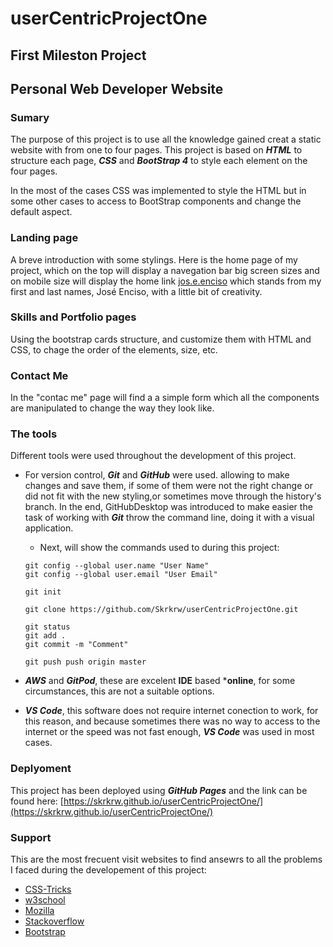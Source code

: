 
# userCentricProjectOne

## First Mileston Project
## Personal Web Developer Website

### Sumary
The purpose of this project is to use all the knowledge gained creat a static website with from one to four pages.
This project is based on ***HTML*** to structure each page, ***CSS*** and ***BootStrap 4*** to style each element on the four pages. 

In the most of the cases CSS was implemented to style the HTML but in some other cases to access to BootStrap components and change the default aspect.

### Landing page
A breve introduction with some stylings.
Here is the home page of my project, which on the top will display a navegation bar big screen sizes and on mobile size will display the home link [jos.e.enciso](https://skrkrw.github.io/userCentricProjectOne/) which stands from my first and last names, José Enciso, with a little bit of creativity.

### Skills and Portfolio pages
Using the bootstrap cards structure, and customize them with HTML and CSS, to chage the order of the elements, size, etc.


### Contact Me
In the "contac me" page will find a a simple form  which all the components are manipulated to change the way they look like.

### The tools
Different tools were used throughout the development of this project.

* For version control, ***Git*** and ***GitHub*** were used. allowing to make changes and save them, if some of them were not the right change or did not fit with the new styling,or sometimes move through the history's branch.
In the end, GitHubDesktop was introduced to make easier the task of working with ***Git*** throw the command line, doing it with a visual application. 

    + Next, will show the commands used to during this project: 
     ```
     git config --global user.name "User Name" 
     git config --global user.email "User Email"

     git init

     git clone https://github.com/Skrkrw/userCentricProjectOne.git

     git status
     git add .
     git commit -m "Comment"

     git push push origin master
     ```


* ***AWS*** and ***GitPod***, these are excelent **IDE** based ***online**, for some circumstances, this are not a suitable options.

* ***VS Code***, this software does not require internet conection to work, for this reason, and because sometimes there was no way to access to the internet or the speed was not fast enough, ***VS Code*** was used in most cases.

### Deplyoment    

This project has been deployed using ***GitHub Pages*** and the link can be found here: 
[https://skrkrw.github.io/userCentricProjectOne/](https://skrkrw.github.io/userCentricProjectOne/)


### Support
This are the most frecuent visit websites to find ansewrs to all the problems I faced during the developement of this project:  

* [CSS-Tricks](https://css-tricks.com/)
* [w3school](https://www.w3schools.com/)
* [Mozilla](https://developer.mozilla.org/)
* [Stackoverflow](https://stackoverflow.com/)
* [Bootstrap](https://getbootstrap.com/docs/4.4/getting-started/introduction/)